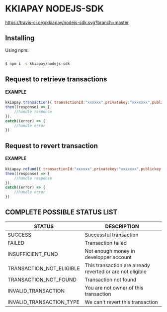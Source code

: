 # KKIAPAY NODEJS-SDK
https://travis-ci.org/kkiapay/nodejs-sdk.svg?branch=master


 
## Installing

  

Using npm:

  

```bash

$ npm i -s kkiapay/nodejs-sdk

```


## Request to retrieve transactions 

#### EXAMPLE

```js
kkiapay.transaction({ transactionId:"xxxxxx",privatekey:"xxxxxxx",publickey:"xxxxxxx",secretkey:"xxxxxxx"}).
then((response) => {
    //handle response
}).
catch((error) => {
    //handle error
})
```

## Request to revert transaction 

#### EXAMPLE

```js
kkiapay.refund({ transactionId:"xxxxxx",privatekey:"xxxxxxx",publickey:"xxxxxxx",secretkey:"xxxxxxx"}).
then((response) => {
    //handle response
}).
catch((error) => {
    //handle error
})
```

## COMPLETE  POSSIBLE STATUS LIST

| STATUS      | DESCRIPTION             |
| ----------- | ----------------------- |
|  SUCCESS    |        Successful transaction                 |
| FAILED      |         Transaction failed                |
| INSUFFICIENT_FUND    | Not enough money in developper  account              |
| TRANSACTION_NOT_ELIGIBLE | This transaction  are already reverted or are not eligible                    |
| TRANSACTION_NOT_FOUND |  Transaction not found |
| INVALID_TRANSACTION | You are not owner of this transaction  |
| INVALID_TRANSACTION_TYPE | We can't revert this transaction  |
